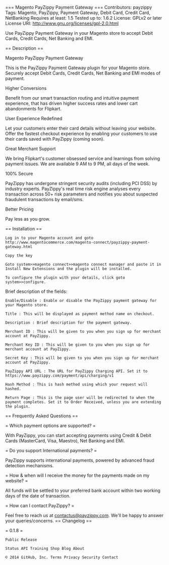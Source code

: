 === Magento PayZippy Payment Gateway === Contributors: payzippy Tags: Magento, PayZippy, Payment Gateway, Debit Card, Credit Card, NetBanking Requires at least: 1.5 Tested up to: 1.6.2 License: GPLv2 or later License URI: http://www.gnu.org/licenses/gpl-2.0.html

Use PayZippy Payment Gateway in your Magento store to accept Debit Cards, Credit Cards, Net Banking and EMI.

== Description ==

Magento PayZippy Payment Gateway

This is the PayZippy Payment Gateway plugin for your Magento store. Securely accept Debit Cards, Credit Cards, Net Banking and EMI modes of payment.

Higher Conversions

Benefit from our smart transaction routing and intuitive payment experience, that has driven higher success rates and lower cart abandonments for Flipkart.

User Experience Redefined

Let your customers enter their card details without leaving your website. Offer the fastest checkout experience by enabling your customers to use their cards saved with PayZippy (coming soon).

Great Merchant Support

We bring Flipkart's customer obsessed service and learnings from solving payment issues. We are available 9 AM to 9 PM, all days of the week.

100% Secure

PayZippy has undergone stringent security audits (including PCI DSS) by industry experts. PayZippy's real time risk engine analyses every transaction across 50+ risk parameters and notifies you about suspected fraudulent transactions by email/sms.

Better Pricing

Pay less as you grow.

== Installation ==

    Log in to your Magento account and goto http://www.magentocommerce.com/magento-connect/payzippy-payment-gateway.html

    Copy the key

    Goto system>>magento connect>>magento connect manager and paste it in Install New Extensions and the plugin will be installed.

    To configure the plugin with your details, click goto system>>configure.

Brief description of the fields:

    Enable/Disable : Enable or disable the PayZippy payment gateway for your Magento store.

    Title : This will be displayed as payment method name on checkout.

    Description : Brief description for the payment gateway.

    Merchant ID : This will be given to you when you sign up for merchant account at PayZippy.

    Merchant Key ID : This will be given to you when you sign up for merchant account at PayZippy.

    Secret Key : This will be given to you when you sign up for merchant account at PayZippy.

    PayZippy API URL : The URL for PayZippy Charging API. Set it to https://www.payzippy.com/payment/api/charging/v1

    Hash Method : This is hash method using which your request will hashed.

    Return Page : This is the page user will be redirected to when the payment completes. Set it to Order Received, unless you are extending the plugin. ￼

== Frequently Asked Questions ==

= Which payment options are supported? =

With PayZippy, you can start accepting payments using Credit & Debit Cards (MasterCard, Visa, Maestro), Net Banking and EMI.

= Do you support International payments? =

PayZippy supports international payments, powered by advanced fraud detection mechanisms.

= How & when will I receive the money for the payments made on my website? =

All funds will be settled to your preferred bank account within two working days of the date of transaction.

= How can I contact PayZippy? =

Feel free to reach us at contactus@payzippy.com. We'll be happy to answer your queries/concerns. == Changelog ==

= 0.1.8 =

    Public Release

    Status API Training Shop Blog About

    © 2014 GitHub, Inc. Terms Privacy Security Contact

